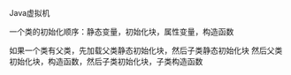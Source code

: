 Java虚拟机

一个类的初始化顺序：静态变量，初始化块，属性变量，构造函数

如果一个类有父类，先加载父类静态初始化块，然后子类静态初始化块
然后父类初始化块，构造函数，然后子类初始化块，子类构造函数
